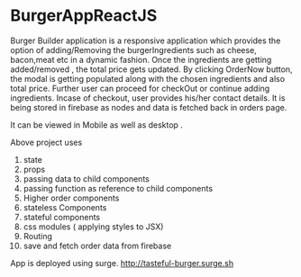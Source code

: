 # BurgerAppReactJS

Burger Builder application is a responsive application which provides the option of adding/Removing the burgerIngredients such as cheese, bacon,meat etc in a dynamic fashion. Once the ingredients are getting added/removed , the total price gets updated. By clicking OrderNow button, the modal is getting populated along with the chosen ingredients and also total price. Further user can proceed for checkOut or continue adding ingredients. Incase of checkout, user provides his/her contact details. It is being stored in firebase as nodes and  data is fetched back in orders page.

It can be viewed in Mobile as well as desktop .

Above project uses 
1. state 
2. props
3. passing data to child components
4. passing function as reference to child components
5. Higher order components 
6. stateless Components
7. stateful components
8. css modules ( applying styles to JSX) 
9. Routing
10. save and fetch order data from firebase

App is deployed using surge.
http://tasteful-burger.surge.sh
